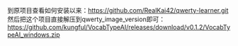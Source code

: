到原项目查看如何安装以来：https://github.com/RealKai42/qwerty-learner.git
然后把这个项目直接解压到qwerty_image_version即可：https://github.com/kungful/VocabTypeAI/releases/download/v0.1.2/VocabTypeAI_windows.zip
